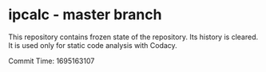 # ipcalc - master branch

This repository contains frozen state of the repository.
Its history is cleared. It is used only for static code
analysis with Codacy.

Commit Time: 1695163107